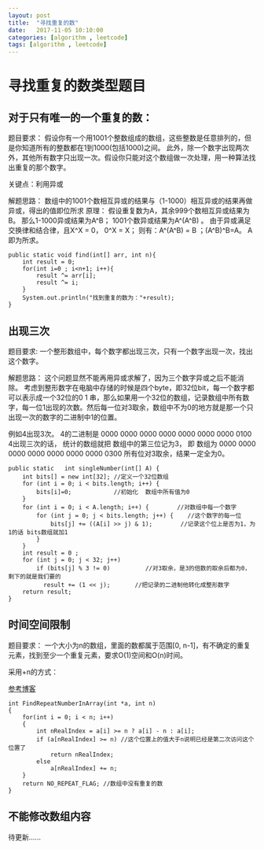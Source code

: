```yaml
---
layout: post
title:  "寻找重复的数"
date:   2017-11-05 10:10:00
categories: [algorithm , leetcode]
tags: [algorithm , leetcode]
---
```


# 寻找重复的数类型题目

## 对于只有唯一的一个重复的数：
题目要求：
假设你有一个用1001个整数组成的数组，这些整数是任意排列的，但是你知道所有的整数都在1到1000(包括1000)之间。
此外，除一个数字出现两次外，其他所有数字只出现一次。假设你只能对这个数组做一次处理，用一种算法找出重复的那个数字。

关键点：利用异或

解题思路：
数组中的1001个数相互异或的结果与（1-1000）相互异或的结果再做异或，得出的值即位所求
原理：
假设重复数为A，其余999个数相互异或结果为B。
那么1-1000异或结果为A^B；
1001个数异或结果为A^(A^B) 。
由于异或满足交换律和结合律，且X^X = 0， 0^X = X；
则有：A^(A^B)  = B ；(A^B)^B=A。
A即为所求。

```
public static void find(int[] arr, int n){  
    int result = 0;  
    for(int i=0 ; i<n+1; i++){  
        result ^= arr[i];  
        result ^= i;  
    }  
    System.out.println("找到重复的数为："+result);  
}
```

## 出现三次
题目要求:
一个整形数组中，每个数字都出现三次，只有一个数字出现一次，找出这个数字。

解题思路：
这个问题显然不能再用异或求解了，因为三个数字异或之后不能消除。
考虑到整形数字在电脑中存储的时候是四个byte，即32位bit，每一个数字都可以表示成一个32位的0 1 串，那么如果用一个32位的数组，记录数组中所有数字，每一位1出现的次数。然后每一位对3取余，数组中不为0的地方就是那一个只出现一次的数字的二进制中1的位置。

例如4出现3次。 4的二进制是 0000 0000 0000 0000 0000 0000 0000 0100 4出现三次的话，
统计的数组就把 数组中的第三位记为3，
即 数组为 0000 0000 0000 0000 0000 0000 0000 0300
所有位对3取余，结果一定全为0。

```
public static   int singleNumber(int[] A) {
    int bits[] = new int[32]; //定义一个32位数组       
    for (int i = 0; i < bits.length; i++) {
        bits[i]=0;            //初始化  数组中所有值为0
    }            
    for (int i = 0; i < A.length; i++) {        //对数组中每一个数字                    
        for (int j = 0; j < bits.length; j++) {    //这个数字的每一位            
            bits[j] += ((A[i] >> j) & 1);        //记录这个位上是否为1，为1的话 bits数组就加1        
        }
    }              
    int result = 0 ;               
    for (int j = 0; j < 32; j++)                  
        if (bits[j] % 3 != 0)          //对3取余，是3的倍数的取余后都为0，剩下的就是我们要的
          result += (1 << j);       //把记录的二进制他转化成整形数字       
    return result;
}
```

## 时间空间限制
题目要求：
一个大小为n的数组，里面的数都属于范围[0, n-1]，有不确定的重复元素，找到至少一个重复元素，要求O(1)空间和O(n)时间。

采用+n的方式：

[参考博客](http://blog.csdn.net/morewindows/article/details/8212446)

```
int FindRepeatNumberInArray(int *a, int n)  
{  
    for(int i = 0; i < n; i++)  
    {  
        int nRealIndex = a[i] >= n ? a[i] - n : a[i];  
        if (a[nRealIndex] >= n) //这个位置上的值大于n说明已经是第二次访问这个位置了  
            return nRealIndex;  
        else  
            a[nRealIndex] += n;  
    }  
    return NO_REPEAT_FLAG; //数组中没有重复的数  
}  
```

## 不能修改数组内容
待更新......

